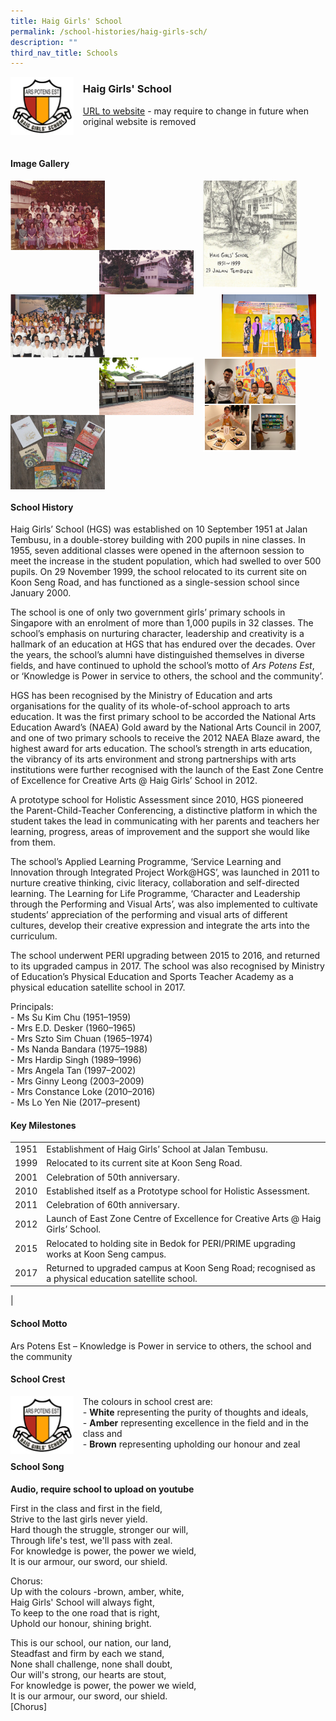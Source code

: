 ```yaml
---
title: Haig Girls' School
permalink: /school-histories/haig-girls-sch/
description: ""
third_nav_title: Schools
---
```

<img src="/images/haiggirls1.png" style="width:20%;margin-right:15px;" align = "left">

### **Haig Girls' School**
[URL to website](https://haiggirls.moe.edu.sg/) - may require to change in future when original website is removed

<br clear="left">

#### **Image Gallery**

<p><a href="/images/haiggirls2.jpg">  
<img src="/images/haiggirls2.jpg" style="width:30%;margin-right:15px;" align = "left">
</a></p>

<p><a href="/images/haiggirls3.jpg">  
<img src="/images/haiggirls3.jpg" style="width:30%;margin-right:45px;" align = "right">
</a></p>

<p><a href="/images/haiggirls4.jpg">  
<img src="/images/haiggirls4.jpg" style="width:30%;margin-right:15px;" align = "right">
</a></p>

<p><a href="/images/haiggirls6.jpg">  
<img src="/images/haiggirls6.jpg" style="width:30%;margin-right:15px;" align = "right">
</a></p>

<p><a href="/images/haiggirls5.jpg">  
<img src="/images/haiggirls5.jpg" style="width:30%;margin-right:15px;" align = "left">
</a></p>

<p><a href="/images/haiggirls9.jpg">  
<img src="/images/haiggirls9.jpg" style="width:30%;margin-right:45px;" align = "right">
</a></p>

<p><a href="/images/haiggirls7.jpg">  
<img src="/images/haiggirls7.jpg" style="width:30%;margin-right:15px;" align = "right">
</a></p>

<p><a href="/images/haiggirls8.jpeg">  
<img src="/images/haiggirls8.jpeg" style="width:30%;margin-right:15px;" align = "left">
</a></p>

<br clear="left">

#### **School History**
Haig Girls’ School (HGS) was established on 10 September 1951 at Jalan Tembusu, in a double-storey building with 200 pupils in nine classes. In 1955, seven additional classes were opened in the afternoon session to meet the increase in the student population, which had swelled to over 500 pupils. On 29 November 1999, the school relocated to its current site on Koon Seng Road, and has functioned as a single-session school since January 2000. 

The school is one of only two government girls’ primary schools in Singapore with an enrolment of more than 1,000 pupils in 32 classes. The school’s emphasis on nurturing character, leadership and creativity is a hallmark of an education at HGS that has endured over the decades. Over the years, the school’s alumni have distinguished themselves in diverse fields, and have continued to uphold the school’s motto of _Ars Potens Est_, or ‘Knowledge is Power in service to others, the school and the community’.

HGS has been recognised by the Ministry of Education and arts organisations for the quality of its whole-of-school approach to arts education. It was the first primary school to be accorded the National Arts Education Award’s (NAEA) Gold award by the National Arts Council in 2007, and one of two primary schools to receive the 2012 NAEA Blaze award, the highest award for arts education. The school’s strength in arts education, the vibrancy of its arts environment and strong partnerships with arts institutions were further recognised with the launch of the East Zone Centre of Excellence for Creative Arts @ Haig Girls’ School in 2012.

A prototype school for Holistic Assessment since 2010, HGS pioneered the Parent-Child-Teacher Conferencing, a distinctive platform in which the student takes the lead in communicating with her parents and teachers her learning, progress, areas of improvement and the support she would like from them. 

The school’s Applied Learning Programme, ‘Service Learning and Innovation through Integrated Project Work@HGS’, was launched in 2011 to nurture creative thinking, civic literacy, collaboration and self-directed learning. The Learning for Life Programme, ‘Character and Leadership through the Performing and Visual Arts’, was also implemented to cultivate students’ appreciation of the performing and visual arts of different cultures, develop their creative expression and integrate the arts into the curriculum.

The school underwent PERI upgrading between 2015 to 2016, and returned to its upgraded campus in 2017. The school was also recognised by Ministry of Education’s Physical Education and Sports Teacher Academy as a physical education satellite school in 2017.

Principals:<br>
\- Ms Su Kim Chu (1951–1959)<br>
\- Mrs E.D. Desker (1960–1965)<br>
\- Mrs Szto Sim Chuan (1965–1974)<br>
\- Ms Nanda Bandara (1975–1988)<br>
\- Mrs Hardip Singh (1989–1996)<br>
\- Mrs Angela Tan (1997–2002)<br>
\- Mrs Ginny Leong (2003–2009)<br>
\- Mrs Constance Loke (2010–2016)<br>
\- Ms Lo Yen Nie (2017–present)

#### **Key Milestones**

|  |  |
|:---:|---|
| 1951 | Establishment of Haig Girls’ School at Jalan Tembusu. |
| 1999 | Relocated to its current site at Koon Seng Road. |
| 2001 | Celebration of 50th anniversary. |
| 2010 | Established itself as a Prototype school for Holistic Assessment. |
| 2011 | Celebration of 60th anniversary. |
| 2012 | Launch of East Zone Centre of Excellence for Creative Arts @ Haig Girls’ School. |
| 2015 | Relocated to holding site in Bedok for PERI/PRIME upgrading works at Koon Seng campus. |
| 2017 | Returned to upgraded campus at Koon Seng Road; recognised as a physical education satellite school. |
|

#### **School Motto**
Ars Potens Est – Knowledge is Power in service to others, the school and the community

#### **School Crest**
<img src="/images/haiggirls1.png" style="width:20%;margin-right:15px;" align = "left">

The colours in school crest are:<br>
\- **White** representing the purity of thoughts and ideals,<br>
\- **Amber** representing excellence in the field and in the class and<br>
\- **Brown** representing upholding our honour and zeal

#### **School Song**
**Audio, require school to upload on youtube**

First in the class and first in the field,<br>
Strive to the last girls never yield.<br>
Hard though the struggle, stronger our will,<br>
Through life's test, we'll pass with zeal.<br>
For knowledge is power, the power we wield,<br>
It is our armour, our sword, our shield.

Chorus:<br>
Up with the colours -brown, amber, white,<br>
Haig Girls' School will always fight,<br>
To keep to the one road that is right,<br>
Uphold our honour, shining bright.

This is our school, our nation, our land,<br>
Steadfast and firm by each we stand,<br>
None shall challenge, none shall doubt,<br>
Our will's strong, our hearts are stout,<br>
For knowledge is power, the power we wield,<br>
It is our armour, our sword, our shield.<br>
\[Chorus\]